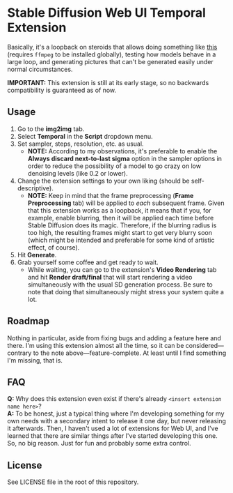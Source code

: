 # Stable Diffusion Web UI Temporal Extension
Basically, it's a loopback on steroids that allows doing something like [this](https://youtu.be/Q4gowAKcDNo) (requires `ffmpeg` to be installed globally), testing how models behave in a large loop, and generating pictures that can't be generated easily under normal circumstances.

**IMPORTANT:** This extension is still at its early stage, so no backwards compatibility is guaranteed as of now.



## Usage
1. Go to the **img2img** tab.
2. Select **Temporal** in the **Script** dropdown menu.
3. Set sampler, steps, resolution, etc. as usual.
    * **NOTE:** According to my observations, it's preferable to enable the **Always discard next-to-last sigma** option in the sampler options in order to reduce the possibility of a model to go crazy on low denoising levels (like 0.2 or lower).
4. Change the extension settings to your own liking (should be self-descriptive).
    * **NOTE:** Keep in mind that the frame preprocessing (**Frame Preprocessing** tab) will be applied to _each_ subsequent frame. Given that this extension works as a loopback, it means that if you, for example, enable blurring, then it will be applied each time before Stable Diffusion does its magic. Therefore, if the blurring radius is too high, the resulting frames might start to get very blurry soon (which might be intended and preferable for some kind of artistic effect, of course).
5. Hit **Generate**.
6. Grab yourself some coffee and get ready to wait.
    * While waiting, you can go to the extension's **Video Rendering** tab and hit **Render draft/final** that will start rendering a video simultaneously with the usual SD generation process. Be sure to note that doing that simultaneously might stress your system quite a lot.



## Roadmap
Nothing in particular, aside from fixing bugs and adding a feature here and there. I'm using this extension almost all the time, so it can be considered—contrary to the note above—feature-complete. At least until I find something I'm missing, that is.



## FAQ
**Q:** Why does this extension even exist if there's already `<insert extension name here>`?  
**A:** To be honest, just a typical thing where I'm developing something for my own needs with a secondary intent to release it one day, but never releasing it afterwards. Then, I haven't used a lot of extensions for Web UI, and I've learned that there are similar things after I've started developing this one. So, no big reason. Just for fun and probably some extra control.



## License
See LICENSE file in the root of this repository.
